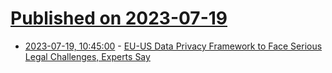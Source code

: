 # [Published on 2023-07-19](index.md)

* [2023-07-19, 10:45:00](https://soylentnews.org/article.pl?sid=23/07/18/0523232&from=rss) - [EU-US Data Privacy Framework to Face Serious Legal Challenges, Experts Say](https://soylentnews.org/article.pl?sid=23/07/18/0523232&from=rss)
